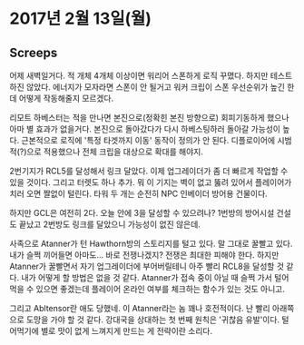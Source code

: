 # 2017년 2월 13일(월)

## Screeps
어제 새벽일거다. 적 개체 4개체 이상이면 워리어 스폰하게 로직 꾸몄다. 하지만 테스트하진 않았다. 에너지가 모자라면 스폰이 안 될거고 워커 크립이 스폰 우선순위가 높긴 한데 어떻게 작동해줄지 모르겠다.

리모트 하베스터는 적을 만나면 본진으로(정확힌 본진 방향으로) 회피기동하게 했으나 아마 별 효과가 없을거다. 본진으로 돌아갔다가 다시 하베스팅하러 돌아갈 가능성이 높다. 근본적으로 로직에 '특정 타겟까지 이동' 동작이 정의가 안 된다. 디플로이어에 시범적(?)으로 적용했으나 전체 크립을 대상으로 확대를 해야지.

2번기지가 RCL5를 달성해서 링크 달았다. 이제 업그레이더가 좀 더 빠르게 작업할 수 있을 것이다. 그리고 터렛도 하나 추가. 뭐 이 기지는 벽이 없고 뚫려 있어서 플레이어가 치러 오면 짤없이 털린다. 타워 두 개는 순전히 NPC 인베이더 방어용 건물이다.

하지만 GCL은 여전히 2다. 오늘 안에 3을 달성할 수 있으려나? 1번방의 방어시설 건설도 끝났고 2번방도 링크를 달았으니 가능성이 없진 않은데.

사족으로 Atanner가 턴 Hawthorn방의 스토리지를 털고 있다. 말 그대로 꿀빨고 있다. 내가 슬쩍 끼어들면 아마도... 바로 전쟁나겠지? 전쟁은 최대한 피해야 한다. 하지만 Atanner가 꿀빨면서 자기 업그레이더에 부어버릴테니 아주 빨리 RCL8을 달성할 것 같다. 내가 어떻게 할 방법은 없을 것 같다. Atanner가 접속 중이 아닐 때 슬쩍 가서 털어먹을 수 있으면 좋겠는데 플레이어 온라인 여부를 체크하는 함수가 있는 것도 아니고.

그리고 Abltensor란 애도 당했네. 이 Atanner라는 놈 꽤나 호전적이다. 난 빨리 아래쪽으로 도망을 가야 할 것 같다. 강대국을 상대하는 첫 번째 원칙은 '귀찮음 유발'이다. 털어먹기에 별로 맛이 없게 느껴지게 만드는 게 전략이란 소리다.


